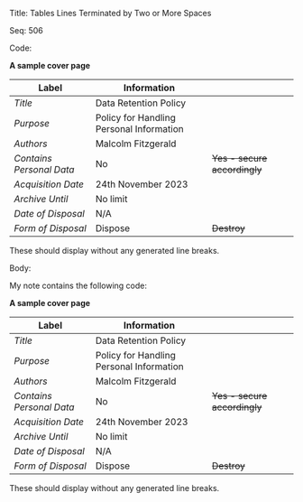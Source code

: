 Title:  Tables Lines Terminated by Two or More Spaces

Seq:    506

Code:

**A sample cover page**  

| Label | Information | |
| -------------- | --------------------- | - |  
| *Title* | Data Retention Policy||  
|*Purpose*|Policy for Handling Personal Information||  
|*Authors*|Malcolm Fitzgerald||
|*Contains Personal Data*| No | <strike>Yes - secure accordingly</strike>|
|*Acquisition Date*| 24th November 2023 ||  
|*Archive Until*| No limit ||  
|*Date of Disposal*| N/A ||  
|*Form of Disposal*| Dispose | <strike>Destroy</strike> |


These should display without any generated line breaks.

Body:

My note contains the following code:

**A sample cover page**  

| Label | Information | |
| -------------- | --------------------- | - |  
| *Title* | Data Retention Policy||  
|*Purpose*|Policy for Handling Personal Information||  
|*Authors*|Malcolm Fitzgerald||
|*Contains Personal Data*| No | <strike>Yes - secure accordingly</strike>|
|*Acquisition Date*| 24th November 2023 ||  
|*Archive Until*| No limit ||  
|*Date of Disposal*| N/A ||  
|*Form of Disposal*| Dispose | <strike>Destroy</strike> |


These should display without any generated line breaks.
